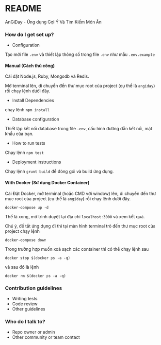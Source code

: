 # README #

AnGiDay - Ứng dụng Gợi Ý Và Tìm Kiếm Món Ăn

### How do I get set up? ###

* Configuration

Tạo mới file `.env` và thiết lập thông số trong file `.env` như mẫu `.env.example`

#### Manual (Cách thủ công)

Cài đặt Node.js, Ruby, Mongodb và Redis. 

Mở terminal lên, di chuyển đến thư
mục root của project (cụ thể là `angiday`) rồi chạy lệnh dưới đây.

* Install Dependencies

chạy lệnh `npm install`

* Database configuration

Thiết lập kết nối database trong file `.env`, cấu hình đường dẫn kết nối, mật khẩu của bạn.

* How to run tests

Chạy lệnh `npm test`

* Deployment instructions

Chạy lệnh `grunt build` để đóng gói và build ứng dụng.

#### With Docker (Sử dụng Docker Container)

Cài Đặt Docker, mở terminal (hoặc CMD với window) lên, di chuyển đến thư
mục root của project (cụ thể là `angiday`) rồi chạy lệnh dưới đây.

```
docker-compose up -d
```

Thế là xong, mở trình duyệt tại địa chỉ `localhost:3000` và xem kết quả.

Chú ý, để tắt ứng dụng đi thì tại màn hình terminal trỏ đến thư mục root của project chạy lệnh

```
docker-compose down
```

Trong trường hợp muốn xoá sạch các container thì có thể chạy lệnh sau 

```
docker stop $(docker ps -a -q)
```

và sau đó là lệnh 

```
docker rm $(docker ps -a -q)
```

### Contribution guidelines ###

* Writing tests
* Code review
* Other guidelines

### Who do I talk to? ###

* Repo owner or admin
* Other community or team contact
